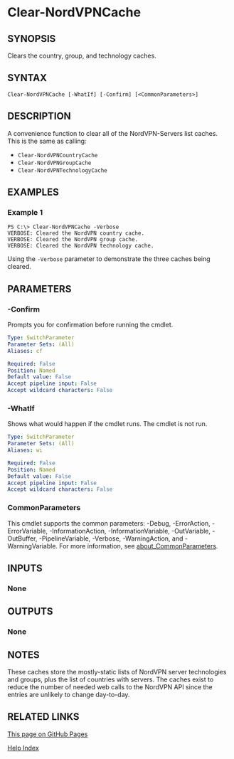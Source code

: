 ﻿---
external help file: NordVPN-Servers-help.xml
Module Name: NordVPN-Servers
online version: https://thefreeman193.github.io/NordVPN-Servers/Clear-NordVPNCache.html
schema: 2.0.0
---

# Clear-NordVPNCache

## SYNOPSIS
Clears the country, group, and technology caches.

## SYNTAX

```
Clear-NordVPNCache [-WhatIf] [-Confirm] [<CommonParameters>]
```

## DESCRIPTION
A convenience function to clear all of the NordVPN-Servers list caches.
This is the same as calling:

- `Clear-NordVPNCountryCache`
- `Clear-NordVPNGroupCache`
- `Clear-NordVPNTechnologyCache`

## EXAMPLES

### Example 1
```
PS C:\> Clear-NordVPNCache -Verbose
VERBOSE: Cleared the NordVPN country cache.
VERBOSE: Cleared the NordVPN group cache.
VERBOSE: Cleared the NordVPN technology cache.
```

Using the `-Verbose` parameter to demonstrate the three caches being cleared.

## PARAMETERS

### -Confirm
Prompts you for confirmation before running the cmdlet.

```yaml
Type: SwitchParameter
Parameter Sets: (All)
Aliases: cf

Required: False
Position: Named
Default value: False
Accept pipeline input: False
Accept wildcard characters: False
```

### -WhatIf
Shows what would happen if the cmdlet runs.
The cmdlet is not run.

```yaml
Type: SwitchParameter
Parameter Sets: (All)
Aliases: wi

Required: False
Position: Named
Default value: False
Accept pipeline input: False
Accept wildcard characters: False
```

### CommonParameters
This cmdlet supports the common parameters: -Debug, -ErrorAction, -ErrorVariable, -InformationAction, -InformationVariable, -OutVariable, -OutBuffer, -PipelineVariable, -Verbose, -WarningAction, and -WarningVariable. For more information, see [about_CommonParameters](http://go.microsoft.com/fwlink/?LinkID=113216).

## INPUTS

### None
## OUTPUTS

### None
## NOTES
These caches store the mostly-static lists of NordVPN server technologies and groups, plus the list of countries with servers.
The caches exist to reduce the number of needed web calls to the NordVPN API since the entries are unlikely to change day-to-day.

## RELATED LINKS

[This page on GitHub Pages](https://thefreeman193.github.io/NordVPN-Servers/Clear-NordVPNCache.html)

[Help Index]()
